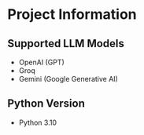 # Project Information

## Supported LLM Models
- OpenAI (GPT)
- Groq
- Gemini (Google Generative AI)

## Python Version
- Python 3.10
